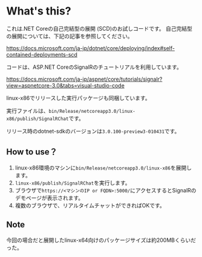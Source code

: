 # What's this?
これは.NET Coreの自己完結型の展開 (SCD)のお試しコードです。
自己完結型の展開については、下記の記事を参照してください。

https://docs.microsoft.com/ja-jp/dotnet/core/deploying/index#self-contained-deployments-scd


コードは、ASP.NET CoreのSignalRのチュートリアルを利用しています。

https://docs.microsoft.com/ja-jp/aspnet/core/tutorials/signalr?view=aspnetcore-3.0&tabs=visual-studio-code

linux-x86でリリースした実行パッケージも同梱しています。

実行ファイルは、`bin/Release/netcoreapp3.0/linux-x86/publish/SignalRChat`です。

リリース時のdotnet-sdkのバージョンは`3.0.100-preview3-010431`です。

## How to use？

1. linux-x86環境のマシンに`bin/Release/netcoreapp3.0/linux-x86`を展開します。
2. `linux-x86/publish/SignalRChat`を実行します。
3. ブラウザで`https://<マシンのIP or FQDN>:5000/`にアクセスするとSignalRのデモページが表示されます。
4. 複数のブラウザで、リアルタイムチャットができればOKです。

## Note

今回の場合だと展開したlinux-x64向けのパッケージサイズは約200MBくらいだった。  


